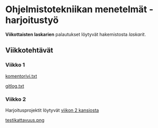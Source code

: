 # Ohjelmistotekniikan menetelmät -harjoitustyö

**Viikottaisten laskarien** palautukset löytyvät hakemistosta *laskarit*.

## Viikkotehtävät

### Viikko 1

[komentorivi.txt](https://github.com/mshroom/otm-harjoitustyo/blob/master/laskarit/viikko1/komentorivi.txt)

[gitlog.txt](https://github.com/mshroom/otm-harjoitustyo/blob/master/laskarit/viikko1/gitlog.txt)

### Viikko 2

Harjoitusprojektit löytyvät [viikon 2 kansiosta](https://github.com/mshroom/otm-harjoitustyo/tree/master/laskarit/viikko2)

[testikattavuus.png](https://github.com/mshroom/otm-harjoitustyo/blob/master/laskarit/viikko2/testikattavuus.png)
